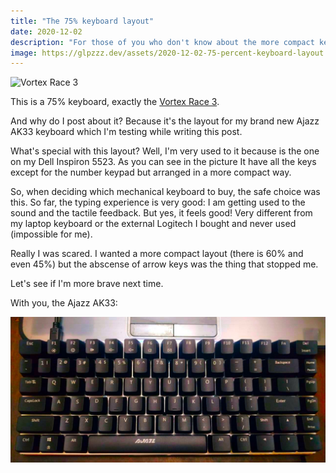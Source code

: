 ```yaml
---
title: "The 75% keyboard layout"
date: 2020-12-02
description: "For those of you who don't know about the more compact keyboard layouts that exists out there"
image: https://glpzzz.dev/assets/2020-12-02-75-percent-keyboard-layout.png
---
```

![Vortex Race 3](https://i.redd.it/w4hr8572jcq01.jpg)

This is a 75% keyboard, exactly the [Vortex Race 3](https://mechanicalkeyboards.com/shop/index.php?l=product_detail&p=3917).

And why do I post about it? Because it's the layout for my brand new Ajazz AK33
keyboard which I'm testing while writing this post. 

What's special with this layout? Well, I'm very used to it because is the one on
my Dell Inspiron 5523. As you can see in the picture It have all the keys except 
for the number keypad but arranged in a more compact way.

So, when deciding which mechanical keyboard to buy, the safe choice was this. So far, the typing experience is very good: I am getting used to the sound and the tactile feedback. But yes, it feels good! Very different from my laptop keyboard or the external Logitech I bought and never used (impossible for me).

Really I was scared. I wanted a more compact layout (there is 60% and even 45%)
but the abscense of arrow keys was the thing that stopped me. 

Let's see if I'm more brave next time.

With you, the Ajazz AK33:

![My Ajazz AK33 keyboard](/assets/ajazz-ak33.jpg)
